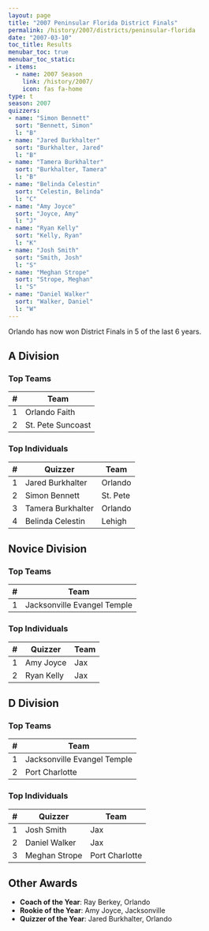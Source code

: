 ```yaml
---
layout: page
title: "2007 Peninsular Florida District Finals"
permalink: /history/2007/districts/peninsular-florida
date: "2007-03-10"
toc_title: Results
menubar_toc: true
menubar_toc_static:
- items:
  - name: 2007 Season
    link: /history/2007/
    icon: fas fa-home
type: t
season: 2007
quizzers:
- name: "Simon Bennett"
  sort: "Bennett, Simon"
  l: "B"
- name: "Jared Burkhalter"
  sort: "Burkhalter, Jared"
  l: "B"
- name: "Tamera Burkhalter"
  sort: "Burkhalter, Tamera"
  l: "B"
- name: "Belinda Celestin"
  sort: "Celestin, Belinda"
  l: "C"
- name: "Amy Joyce"
  sort: "Joyce, Amy"
  l: "J"
- name: "Ryan Kelly"
  sort: "Kelly, Ryan"
  l: "K"
- name: "Josh Smith"
  sort: "Smith, Josh"
  l: "S"
- name: "Meghan Strope"
  sort: "Strope, Meghan"
  l: "S"
- name: "Daniel Walker"
  sort: "Walker, Daniel"
  l: "W"
---
```


Orlando has now won District Finals in 5 of the last 6 years.

## A Division

### Top Teams

|    # | Team              |
| ---: | ----------------- |
|    1 | Orlando Faith     |
|    2 | St. Pete Suncoast |

### Top Individuals

|    # | Quizzer           | Team     |
| ---: | ----------------- | -------- |
|    1 | Jared Burkhalter  | Orlando  |
|    2 | Simon Bennett     | St. Pete |
|    3 | Tamera Burkhalter | Orlando  |
|    4 | Belinda Celestin  | Lehigh   |

## Novice Division

### Top Teams

|    # | Team                        |
| ---: | --------------------------- |
|    1 | Jacksonville Evangel Temple |

### Top Individuals

|    # | Quizzer    | Team |
| ---: | ---------- | ---- |
|    1 | Amy Joyce  | Jax  |
|    2 | Ryan Kelly | Jax  |

## D Division

### Top Teams

|    # | Team                        |
| ---: | --------------------------- |
|    1 | Jacksonville Evangel Temple |
|    2 | Port Charlotte              |

### Top Individuals

|    # | Quizzer       | Team           |
| ---: | ------------- | -------------- |
|    1 | Josh Smith    | Jax            |
|    2 | Daniel Walker | Jax            |
|    3 | Meghan Strope | Port Charlotte |

## Other Awards

* **Coach of the Year**: Ray Berkey, Orlando
* **Rookie of the Year**: Amy Joyce, Jacksonville
* **Quizzer of the Year**: Jared Burkhalter, Orlando